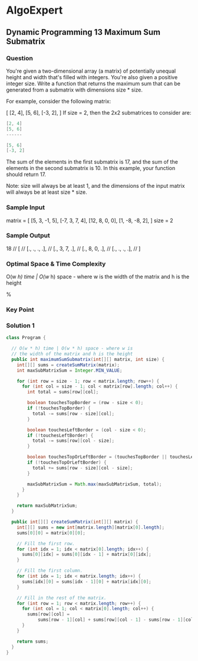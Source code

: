 # AlgoExpert

## Dynamic Programming 13 Maximum Sum Submatrix

### Question

You're given a two-dimensional array (a matrix) of potentially unequal height and width that's filled with integers. You're also given a positive integer size. Write a function that returns the maximum sum that can be generated from a submatrix with dimensions size * size.

For example, consider the following matrix:

[
  [2, 4],
  [5, 6],
  [-3, 2],
]
If size = 2, then the 2x2 submatrices to consider are:

```c
[2, 4]
[5, 6]
------

[5, 6]
[-3, 2]
```

The sum of the elements in the first submatrix is 17, and the sum of the elements in the second submatrix is 10. In this example, your function should return 17.

Note: size will always be at least 1, and the dimensions of the input matrix will always be at least size * size.

### Sample Input

matrix =
[
  [5, 3, -1, 5],
  [-7, 3, 7, 4],
  [12, 8, 0, 0],
  [1, -8, -8, 2],
]
size = 2

### Sample Output

18
// [
//   [., ., ., .],
//   [., 3, 7, .],
//   [., 8, 0, .],
//   [., ., ., .],
// ]

### Optimal Space & Time Complexity

O(w *h) time | O(w* h) space - where w is the width of the matrix and h is the height

%

### Key Point

### Solution 1

```java
class Program {

  // O(w * h) time | O(w * h) space - where w is
  // the width of the matrix and h is the height
  public int maximumSumSubmatrix(int[][] matrix, int size) {
    int[][] sums = createSumMatrix(matrix);
    int maxSubMatrixSum = Integer.MIN_VALUE;

    for (int row = size - 1; row < matrix.length; row++) {
      for (int col = size - 1; col < matrix[row].length; col++) {
        int total = sums[row][col];

        boolean touchesTopBorder = (row - size < 0);
        if (!touchesTopBorder) {
          total -= sums[row - size][col];
        }

        boolean touchesLeftBorder = (col - size < 0);
        if (!touchesLeftBorder) {
          total -= sums[row][col - size];
        }

        boolean touchesTopOrLeftBorder = (touchesTopBorder || touchesLeftBorder);
        if (!touchesTopOrLeftBorder) {
          total += sums[row - size][col - size];
        }

        maxSubMatrixSum = Math.max(maxSubMatrixSum, total);
      }
    }

    return maxSubMatrixSum;
  }

  public int[][] createSumMatrix(int[][] matrix) {
    int[][] sums = new int[matrix.length][matrix[0].length];
    sums[0][0] = matrix[0][0];

    // Fill the first row.
    for (int idx = 1; idx < matrix[0].length; idx++) {
      sums[0][idx] = sums[0][idx - 1] + matrix[0][idx];
    }

    // Fill the first column.
    for (int idx = 1; idx < matrix.length; idx++) {
      sums[idx][0] = sums[idx - 1][0] + matrix[idx][0];
    }

    // Fill in the rest of the matrix.
    for (int row = 1; row < matrix.length; row++) {
      for (int col = 1; col < matrix[0].length; col++) {
        sums[row][col] =
            sums[row - 1][col] + sums[row][col - 1] - sums[row - 1][col - 1] + matrix[row][col];
      }
    }

    return sums;
  }
}

```
